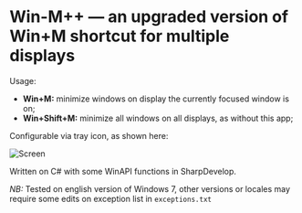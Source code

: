 # Win-M++ — an upgraded version of Win+M shortcut for multiple displays

Usage:

* **Win+M:** minimize windows on display the currently focused window is on;
* **Win+Shift+M:** minimize all windows on all displays, as without this app;

Configurable via tray icon, as shown here:

![Screen](http://i.imgur.com/GPCXDmv.png)

Written on C# with some WinAPI functions in SharpDevelop.

*NB:* Tested on english version of Windows 7, other versions or locales may require some edits on exception list in `exceptions.txt` 